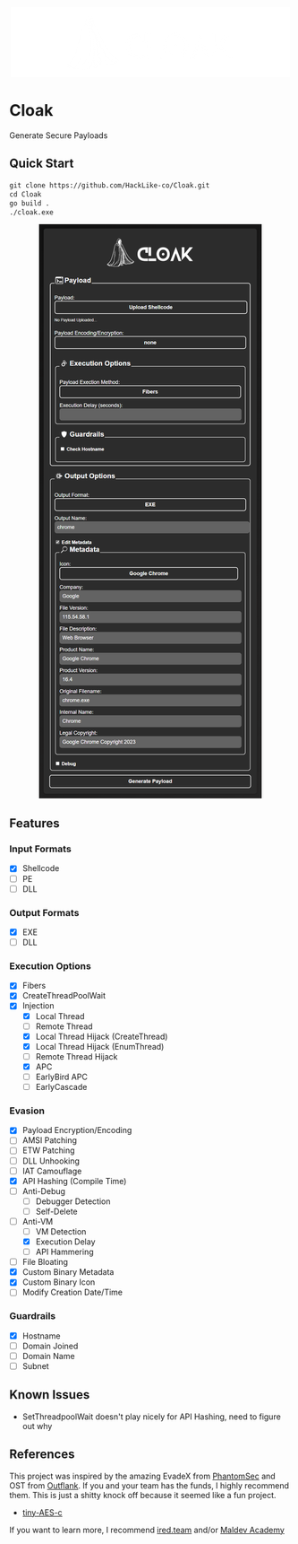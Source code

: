<p align="center">
    <img src="https://github.com/HackLike-co/Cloak/blob/main/images/cloak_logo.png?raw=true">
</p>

# Cloak
Generate Secure Payloads

## Quick Start
```
git clone https://github.com/HackLike-co/Cloak.git
cd Cloak
go build .
./cloak.exe
```

<p align="center">
    <img src="https://github.com/HackLike-co/Cloak/blob/main/images/cloak_ui.png?raw=true">
</p>

## Features
### Input Formats
- [X] Shellcode
- [ ] PE
- [ ] DLL

### Output Formats
- [X] EXE
- [ ] DLL

### Execution Options
- [X] Fibers
- [X] CreateThreadPoolWait
- [X] Injection
    - [X] Local Thread
    - [ ] Remote Thread
    - [X] Local Thread Hijack (CreateThread)
    - [X] Local Thread Hijack (EnumThread)
    - [ ] Remote Thread Hijack
    - [X] APC
    - [ ] EarlyBird APC
    - [ ] EarlyCascade

### Evasion
- [X] Payload Encryption/Encoding
- [ ] AMSI Patching
- [ ] ETW Patching
- [ ] DLL Unhooking
- [ ] IAT Camouflage
- [X] API Hashing (Compile Time)
- [ ] Anti-Debug
    - [ ] Debugger Detection
    - [ ] Self-Delete
- [ ] Anti-VM
    - [ ] VM Detection
    - [X] Execution Delay
    - [ ] API Hammering
- [ ] File Bloating
- [X] Custom Binary Metadata
- [X] Custom Binary Icon
- [ ] Modify Creation Date/Time

### Guardrails
- [X] Hostname
- [ ] Domain Joined
- [ ] Domain Name
- [ ] Subnet

## Known Issues
- SetThreadpoolWait doesn't play nicely for API Hashing, need to figure out why

## References
This project was inspired by the amazing EvadeX from [PhantomSec](https://phantomsec.tools) and OST from [Outflank](https://www.outflank.nl/products/outflank-security-tooling/). If you and your team has the funds, I highly recommend them. This is just a shitty knock off because it seemed like a fun project.

- [tiny-AES-c](https://github.com/kokke/tiny-AES-c)

If you want to learn more, I recommend [ired.team](https://ired.team) and/or [Maldev Academy](https://maldevacademy.com)